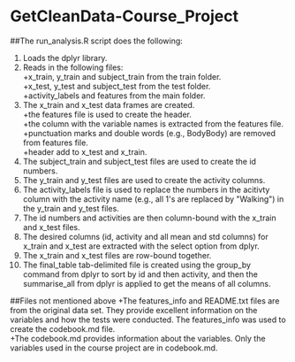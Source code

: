 # GetCleanData-Course_Project
##The run_analysis.R script does the following:  
1. Loads the dplyr library.  
2. Reads in the following files:  
  +x\_train, y\_train and subject_train from the train folder.  
  +x\_test, y\_test and subject_test from the test folder.  
  +activity_labels and features from the main folder.    
3. The x\_train and x\_test data frames are created.    
  +the features file is used to create the header.  
  +the column with the variable names is extracted from the features file.  
  +punctuation marks and double words (e.g., BodyBody) are removed from features file.  
  +header add to x\_test and x\_train.  
4. The subject\_train and subject\_test files are used to create the id numbers.  
5. The y\_train and y\_test files are used to create the activity columns.  
6. The activity\_labels file is used to replace the numbers in the acitivty column with the activity name (e.g., all 1's are replaced by "Walking") in the y\_train and y\_test files.  
7. The id numbers and activities are then column-bound with the x\_train and x\_test files.  
8. The desired columns (id, activity and all mean and std columns) for x\_train and x\_test are extracted with the select option from dplyr.
9. The x\_train and x\_test files are row-bound together.  
10. The final\_table tab-delimited file is created using the group\_by command from dplyr to sort by id and then activity, and then the summarise\_all from dplyr is applied to get the means of all columns. 

##Files not mentioned above
+The features\_info and README.txt files are from the original data set. They provide excellent information on the variables and how the tests were conducted. The features\_info was used to create the codebook.md file.  
+The codebook.md provides information about the variables. Only the variables used in the course project are in codebook.md.